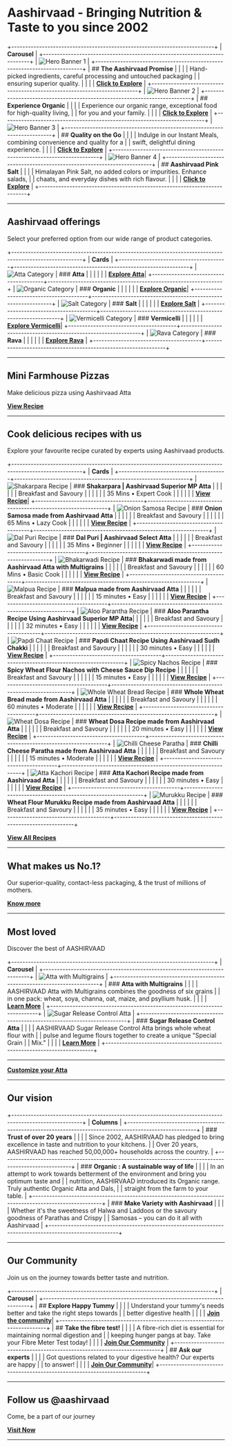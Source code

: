 # Aashirvaad - Bringing Nutrition & Taste to you since 2002

+-------------------------------------------------------------------------+
| **Carousel**                                                            |
+-------------------------------------------------------------------------+
| ![Hero Banner 1][image0]                                                |
+-------------------------------------------------------------------------+
| ## **The Aashirvaad Promise**                                           |
|                                                                         |
| Hand-picked ingredients, careful processing and untouched packaging     |
| ensuring superior quality.                                              |
|                                                                         |
| **[Click to Explore](/our-products/atta/shudh-chakki-atta.html)**      |
+-------------------------------------------------------------------------+
| ![Hero Banner 2][image1]                                                |
+-------------------------------------------------------------------------+
| ## **Experience Organic**                                               |
|                                                                         |
| Experience our organic range, exceptional food for high-quality living, |
| for you and your family.                                                |
|                                                                         |
| **[Click to Explore](https://organic.aashirvaad.com/)**                 |
+-------------------------------------------------------------------------+
| ![Hero Banner 3][image2]                                                |
+-------------------------------------------------------------------------+
| ## **Quality on the Go**                                                |
|                                                                         |
| Indulge in our Instant Meals, combining convenience and quality for a  |
| swift, delightful dining experience.                                    |
|                                                                         |
| **[Click to Explore](/our-products/instant-meals.html)**                |
+-------------------------------------------------------------------------+
| ![Hero Banner 4][image3]                                                |
+-------------------------------------------------------------------------+
| ## **Aashirvaad Pink Salt**                                             |
|                                                                         |
| Himalayan Pink Salt, no added colors or impurities. Enhance salads,    |
| chaats, and everyday dishes with rich flavour.                          |
|                                                                         |
| **[Click to Explore](/our-products/salt/himalayan-pink-salt.html)**    |
+-------------------------------------------------------------------------+

---

## Aashirvaad offerings

Select your preferred option from our wide range of product categories.

+-------------------------------------------------------------------------------------------------------+
| **Cards**                                                                                             |
+---------------------------------------+---------------------------------------------------------------+
| ![Atta Category][image4]              | ### **Atta**                                                  |
|                                       |                                                               |
|                                       | **[Explore Atta](/our-products/atta/shudh-chakki-atta.html)**|
+---------------------------------------+---------------------------------------------------------------+
| ![Organic Category][image5]           | ### **Organic**                                               |
|                                       |                                                               |
|                                       | **[Explore Organic](/our-products/organic/organic-atta.html)**|
+---------------------------------------+---------------------------------------------------------------+
| ![Salt Category][image6]              | ### **Salt**                                                  |
|                                       |                                                               |
|                                       | **[Explore Salt](/our-products/salt/iodized-salt.html)**     |
+---------------------------------------+---------------------------------------------------------------+
| ![Vermicelli Category][image7]       | ### **Vermicelli**                                            |
|                                       |                                                               |
|                                       | **[Explore Vermicelli](/our-products/vermicelli/vermicelli.html)**|
+---------------------------------------+---------------------------------------------------------------+
| ![Rava Category][image8]              | ### **Rava**                                                  |
|                                       |                                                               |
|                                       | **[Explore Rava](/our-products/rava/bansi-rava.html)**       |
+---------------------------------------+---------------------------------------------------------------+

---

## Mini Farmhouse Pizzas

Make delicious pizza using Aashirvaad Atta

**[View Recipe](https://youtu.be/sbUQyvhgsGg)**

---

## Cook delicious recipes with us

Explore your favourite recipe curated by experts using Aashirvaad products.

+-------------------------------------------------------------------------------------------------------+
| **Cards**                                                                                             |
+---------------------------------------+---------------------------------------------------------------+
| ![Shakarpara Recipe][image9]          | ### **Shakarpara | Aashirvaad Superior MP Atta**              |
|                                       |                                                               |
|                                       | Breakfast and Savoury                                         |
|                                       |                                                               |
|                                       | 35 Mins • Expert Cook                                         |
|                                       |                                                               |
|                                       | **[View Recipe](/recipe-listing/shakarpara-aashirvaad-superior-mp-atta.html)**|
+---------------------------------------+---------------------------------------------------------------+
| ![Onion Samosa Recipe][image10]      | ### **Onion Samosa made from Aashirvaad Atta**                |
|                                       |                                                               |
|                                       | Breakfast and Savoury                                         |
|                                       |                                                               |
|                                       | 65 Mins • Lazy Cook                                           |
|                                       |                                                               |
|                                       | **[View Recipe](/recipe-listing/onion-samosa.html)**          |
+---------------------------------------+---------------------------------------------------------------+
| ![Dal Puri Recipe][image11]          | ### **Dal Puri | Aashirvaad Select Atta**                     |
|                                       |                                                               |
|                                       | Breakfast and Savoury                                         |
|                                       |                                                               |
|                                       | 35 Mins • Beginner                                            |
|                                       |                                                               |
|                                       | **[View Recipe](/recipe-listing/dal-puri.html)**              |
+---------------------------------------+---------------------------------------------------------------+
| ![Bhakarwadi Recipe][image12]        | ### **Bhakarwadi made from Aashirvaad Atta with Multigrains** |
|                                       |                                                               |
|                                       | Breakfast and Savoury                                         |
|                                       |                                                               |
|                                       | 60 Mins • Basic Cook                                          |
|                                       |                                                               |
|                                       | **[View Recipe](/recipe-listing/bhakarwadi.html)**            |
+---------------------------------------+---------------------------------------------------------------+
| ![Malpua Recipe][image13]            | ### **Malpua made from Aashirvaad Atta**                      |
|                                       |                                                               |
|                                       | Breakfast and Savoury                                         |
|                                       |                                                               |
|                                       | 15 minutes • Easy                                             |
|                                       |                                                               |
|                                       | **[View Recipe](/recipe-listing/malpua.html)**                |
+---------------------------------------+---------------------------------------------------------------+
| ![Aloo Parantha Recipe][image14]     | ### **Aloo Parantha Recipe Using Aashirvaad Superior MP Atta**|
|                                       |                                                               |
|                                       | Breakfast and Savoury                                         |
|                                       |                                                               |
|                                       | 32 minutes • Easy                                             |
|                                       |                                                               |
|                                       | **[View Recipe](/recipe-listing/aloo-parantha.html)**         |
+---------------------------------------+---------------------------------------------------------------+
| ![Papdi Chaat Recipe][image15]       | ### **Papdi Chaat Recipe Using Aashirvaad Sudh Chakki**       |
|                                       |                                                               |
|                                       | Breakfast and Savoury                                         |
|                                       |                                                               |
|                                       | 30 minutes • Easy                                             |
|                                       |                                                               |
|                                       | **[View Recipe](/recipe-listing/papadi-chaat.html)**          |
+---------------------------------------+---------------------------------------------------------------+
| ![Spicy Nachos Recipe][image16]      | ### **Spicy Wheat Flour Nachos with Cheese Sauce Dip Recipe** |
|                                       |                                                               |
|                                       | Breakfast and Savoury                                         |
|                                       |                                                               |
|                                       | 15 minutes • Easy                                             |
|                                       |                                                               |
|                                       | **[View Recipe](/recipe-listing/spicy-nachos-and-dip.html)**  |
+---------------------------------------+---------------------------------------------------------------+
| ![Whole Wheat Bread Recipe][image17] | ### **Whole Wheat Bread made from Aashirvaad Atta**           |
|                                       |                                                               |
|                                       | Breakfast and Savoury                                         |
|                                       |                                                               |
|                                       | 60 minutes • Moderate                                         |
|                                       |                                                               |
|                                       | **[View Recipe](/recipe-listing/whole-wheat-bread.html)**     |
+---------------------------------------+---------------------------------------------------------------+
| ![Wheat Dosa Recipe][image18]        | ### **Wheat Dosa Recipe made from Aashirvaad Atta**           |
|                                       |                                                               |
|                                       | Breakfast and Savoury                                         |
|                                       |                                                               |
|                                       | 20 minutes • Easy                                             |
|                                       |                                                               |
|                                       | **[View Recipe](/recipe-listing/wheat-dosa.html)**            |
+---------------------------------------+---------------------------------------------------------------+
| ![Chilli Cheese Paratha][image19]    | ### **Chilli Cheese Paratha made from Aashirvaad Atta**       |
|                                       |                                                               |
|                                       | Breakfast and Savoury                                         |
|                                       |                                                               |
|                                       | 15 minutes • Moderate                                         |
|                                       |                                                               |
|                                       | **[View Recipe](/recipe-listing/chilli-cheese-paratha.html)** |
+---------------------------------------+---------------------------------------------------------------+
| ![Atta Kachori Recipe][image20]      | ### **Atta Kachori Recipe made from Aashirvaad Atta**         |
|                                       |                                                               |
|                                       | Breakfast and Savoury                                         |
|                                       |                                                               |
|                                       | 30 minutes • Easy                                             |
|                                       |                                                               |
|                                       | **[View Recipe](/recipe-listing/atta-kachori-recipe.html)**   |
+---------------------------------------+---------------------------------------------------------------+
| ![Murukku Recipe][image21]           | ### **Wheat Flour Murukku Recipe made from Aashirvaad Atta**  |
|                                       |                                                               |
|                                       | Breakfast and Savoury                                         |
|                                       |                                                               |
|                                       | 35 minutes • Easy                                             |
|                                       |                                                               |
|                                       | **[View Recipe](/recipe-listing/atta-murukku-recipe.html)**   |
+---------------------------------------+---------------------------------------------------------------+

**[View All Recipes](/recipe-listing.html)**

---

## What makes us No.1?

Our superior-quality, contact-less packaging, & the trust of millions of mothers.

**[Know more](/our-story.html)**

---

## Most loved

Discover the best of AASHIRVAAD

+-------------------------------------------------------------------------+
| **Carousel**                                                            |
+-------------------------------------------------------------------------+
| ![Atta with Multigrains][image22]                                       |
+-------------------------------------------------------------------------+
| ### **Atta with Multigrains**                                           |
|                                                                         |
| AASHIRVAAD Atta with Multigrains combines the goodness of six grains   |
| in one pack: wheat, soya, channa, oat, maize, and psyllium husk.       |
|                                                                         |
| **[Learn More](/our-products/atta/multigrain-atta.html)**              |
+-------------------------------------------------------------------------+
| ![Sugar Release Control Atta][image23]                                  |
+-------------------------------------------------------------------------+
| ### **Sugar Release Control Atta**                                      |
|                                                                         |
| AASHIRVAAD Sugar Release Control Atta brings whole wheat flour with    |
| pulse and legume flours together to create a unique "Special Grain     |
| Mix."                                                                   |
|                                                                         |
| **[Learn More](/our-products/atta/sugar-release-control-atta.html)**   |
+-------------------------------------------------------------------------+

---

**[Customize your Atta](https://aashirvaadchakki.com/)**

---

## Our vision

+-------------------------------------------------------------------------------------------------------+
| **Columns**                                                                                           |
+-------------------------------------------------------------------------------------------------------+
| ### **Trust of over 20 years**                                                                        |
|                                                                                                       |
| Since 2002, AASHIRVAAD has pledged to bring excellence in taste and nutrition to your kitchens.      |
| Over 20 years, AASHIRVAAD has reached 50,00,000+ households across the country.                      |
+-------------------------------------------------------------------------------------------------------+
| ### **Organic : A sustainable way of life**                                                           |
|                                                                                                       |
| In an attempt to work towards betterment of the environment and bring you optimum taste and          |
| nutrition, AASHIRVAAD introduced its Organic range. Truly authentic Organic Atta and Dals,           |
| straight from the farm to your table.                                                                 |
+-------------------------------------------------------------------------------------------------------+
| ### **Make Variety with Aashirvaad**                                                                  |
|                                                                                                       |
| Whether it's the sweetness of Halwa and Laddoos or the savoury goodness of Parathas and Crispy       |
| Samosas – you can do it all with Aashirvaad                                                           |
+-------------------------------------------------------------------------------------------------------+

---

## Our Community

Join us on the journey towards better taste and nutrition.

+-------------------------------------------------------------------------+
| **Carousel**                                                            |
+-------------------------------------------------------------------------+
| ## **Explore Happy Tummy**                                              |
|                                                                         |
| Understand your tummy's needs better and take the right steps towards  |
| better digestive health                                                 |
|                                                                         |
| **[Join the community](https://www.facebook.com/groups/502294225172201)**|
+-------------------------------------------------------------------------+
| ## **Take the fibre test!**                                             |
|                                                                         |
| A fibre-rich diet is essential for maintaining normal digestion and    |
| keeping hunger pangs at bay. Take your Fibre Meter Test today!         |
|                                                                         |
| **[Join Our Community](https://happytummy.aashirvaad.com/)**           |
+-------------------------------------------------------------------------+
| ## **Ask our experts**                                                  |
|                                                                         |
| Got questions related to your digestive health? Our experts are happy  |
| to answer!                                                              |
|                                                                         |
| **[Join Our Community](https://happytummy.aashirvaad.com/ask-the-expert)**|
+-------------------------------------------------------------------------+

---

## Follow us @aashirvaad

Come, be a part of our journey

**[Visit Now](https://www.instagram.com/aashirvaad/)**

---

<!-- Image References -->

[image0]: https://s7ap1.scene7.com/is/image/itcportalstage/Hero-Banner-1_D_revised?fmt=webp-alpha&wid=1366
[image1]: https://s7ap1.scene7.com/is/image/itcportalstage/hero-ban-2?fmt=webp-alpha&wid=1366
[image2]: https://s7ap1.scene7.com/is/image/itcportalstage/hero-ban-3?fmt=webp-alpha&wid=1366
[image3]: https://s7ap1.scene7.com/is/image/itcportalstage/HOME-pinksalt?fmt=webp-alpha&wid=1366
[image4]: https://s7ap1.scene7.com/is/image/itcportalstage/aataxmultigrain?fmt=webp-alpha
[image5]: https://s7ap1.scene7.com/is/image/itcportalstage/ORGANIC?fmt=webp-alpha
[image6]: https://s7ap1.scene7.com/is/image/itcportalstage/saltXIdoised?fmt=webp-alpha
[image7]: https://s7ap1.scene7.com/is/image/itcportalstage/our_categories_5?fmt=webp-alpha
[image8]: https://s7ap1.scene7.com/is/image/itcportalstage/our_categories_6?fmt=webp-alpha
[image9]: https://s7ap1.scene7.com/is/image/itcportalprod/Shakarpara-1?fmt=webp-alpha
[image10]: https://s7ap1.scene7.com/is/image/itcportalprod/Onion%20Samosa?fmt=webp-alpha
[image11]: https://s7ap1.scene7.com/is/image/itcportalprod/Dal%20Puri-1?fmt=webp-alpha
[image12]: https://s7ap1.scene7.com/is/image/itcportalprod/Bhakarwadi-1?fmt=webp-alpha
[image13]: https://s7ap1.scene7.com/is/image/itcportalprod/latest-malpua-thumnail-image?fmt=webp-alpha
[image14]: https://s7ap1.scene7.com/is/image/itcportalprod/aloo-parantha-thumbnail-image?fmt=webp-alpha
[image15]: https://s7ap1.scene7.com/is/image/itcportalprod/papadi-chaat-thumbnail-image?fmt=webp-alpha
[image16]: https://s7ap1.scene7.com/is/image/itcportalprod/spicy-nacho-chips-and-dips-thumbnail-image?fmt=webp-alpha
[image17]: https://s7ap1.scene7.com/is/image/itcportalprod/latest-whole-wheat-bread-thumbnail?fmt=webp-alpha
[image18]: https://s7ap1.scene7.com/is/image/itcportalprod/latest-wheat-dosa-thumbnail?fmt=webp-alpha
[image19]: https://s7ap1.scene7.com/is/image/itcportalprod/chilli-cheese-paratha-thumbnail?fmt=webp-alpha
[image20]: https://s7ap1.scene7.com/is/image/itcportalprod/atta-kachori-thumbnail?fmt=webp-alpha
[image21]: https://s7ap1.scene7.com/is/image/itcportalprod/murukku-thumbnail?fmt=webp-alpha
[image22]: https://s7ap1.scene7.com/is/image/itcportalprod/dq?fmt=webp-alpha
[image23]: https://s7ap1.scene7.com/is/image/itcportalprod/sugar-release-control-atta?fmt=webp-alpha
